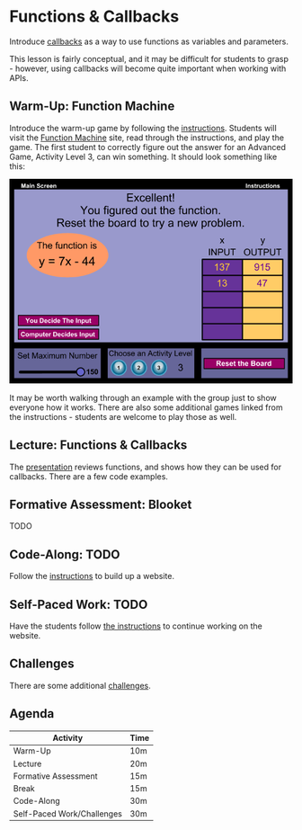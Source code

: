 # Functions & Callbacks
Introduce [callbacks](https://www.w3schools.com/js/js_callback.asp) as a way to use functions as variables and parameters.

This lesson is fairly conceptual, and it may be difficult for students to grasp - however, using callbacks will become quite important when working with APIs.

## Warm-Up: Function Machine
Introduce the warm-up game by following the [instructions](WarmUp.md). Students will visit the [Function Machine](https://www.mathplayground.com/functionmachine.html) site, read through the instructions, and play the game. The first student to correctly figure out the answer for an Advanced Game, Activity Level 3, can win something. It should look something like this:

![](Assets/FunctionMachineWin.png)

It may be worth walking through an example with the group just to show everyone how it works. There are also some additional games linked from the instructions - students are welcome to play those as well.

## Lecture: Functions & Callbacks
The [presentation](FunctionsAndCallbacks.pptx) reviews functions, and shows how they can be used for callbacks. There are a few code examples.

## Formative Assessment: Blooket
TODO

## Code-Along: TODO
Follow the [instructions](CodeAlong.md) to build up a website.

## Self-Paced Work: TODO
Have the students follow [the instructions](SelfPacedWork.md) to continue working on the website.

## Challenges
There are some additional [challenges](Challenges.md).
 
## Agenda

| Activity | Time |
|-|-|
| Warm-Up | 10m |
| Lecture | 20m |
| Formative Assessment | 15m |
| Break | 15m |
| Code-Along | 30m |
| Self-Paced Work/Challenges | 30m |
